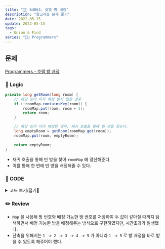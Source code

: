 ```yaml
---
title: "👩‍💻 64063. 호텔 방 배정"
description: "알고리즘 문제 풀기"
date: 2022-05-15
update: 2022-05-15
tags:
  - Union & Find
series: "👩‍💻 Programmers"
---
```


## 문제
[Programmers - 호텔 방 배정](https://programmers.co.kr/learn/courses/30/lessons/64063)

### 📍 **Logic**

```java
private long getRoom(long room) {
    // 해당 방이 아직 배정 받지 않은 경우
    if (!roomMap.containsKey(room)) {
        roomMap.put(room, room + 1);
        return room;
    }

    // 해당 방이 이미 배정된 경우, 재귀 호출을 통해 빈 방을 찾는다.
    long emptyRoom = getRoom(roomMap.get(room));
    roomMap.put(room, emptyRoom);
    
    return emptyRoom;
}
```
- 재귀 호출을 통해 빈 방을 찾아 `roomMap` 에 갱신해준다.
- 이를 통해 한 번에 빈 방을 배정해줄 수 있다.

### 📄 **CODE**

<details>
  <summary>코드 보기/접기💫</summary>
    <div markdown="1">

	import java.util.*;

    class Solution {
        Map<Long, Long> roomMap = new HashMap<>();
        
        public long[] solution(long k, long[] room_number) {
            long[] answer = new long[room_number.length];

            for (int i = 0; i < room_number.length; i++)
                answer[i] = getRoom(room_number[i]);
            
            return answer;
        }
        
        private long getRoom(long room) {
            // 해당 방이 아직 배정 받지 않은 경우
            if (!roomMap.containsKey(room)) {
                roomMap.put(room, room + 1);
                return room;
            }

            // 해당 방이 이미 배정된 경우, 재귀 호출을 통해 빈 방을 찾는다.
            long emptyRoom = getRoom(roomMap.get(room));
            roomMap.put(room, emptyRoom);
            
            return emptyRoom;
        }
    }
  	</div>
</details>

### ✏️ **Review**
- `Map` 을 사용해 방 번호와 배정 가능한 방 번호를 저장하여 두 값이 같아질 때까지 탐색하면서 배정 가능한 방을 배정해주는 방식으로 구현하였지만, 시간초과가 발생했다.
- 단축을 위해서는 `1 -> 2 -> 3 -> 4 -> 5` 가 아니라 `1 -> 5` 로 방 배정을 바로 받을 수 있도록 해주어야 했다.
